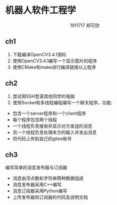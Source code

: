 # 机器人软件工程学
<center>1911717 郑可欣</center>

## ch1
1. 下载编译OpenCV3.4.1源码
2. 使用OpenCV3.4.1编写一个显示图片的程序
3. 使用CMake和make进行编译链接以上程序

## ch2
1. 尝试用SSH登录其他同学的电脑
2. 使用Socket和多线程编程编写一个聊天程序，功能:
- 包含一个server程序和一个client程序
- 每个程序包含两个线程
- 一个线程负责接收并显示对方发送的消息
- 另一个线程负责处理本方的输入并发出消息
- 将代码上传到自己的gitee账号

## ch3
编写简单的消息发布器与订阅器
- 消息由浮点数和字符串两种数据组成
- 消息发布器采用C++编写
- 消息订阅器采用Python编写
- 上传发布器和订阅器的代码及说明文档